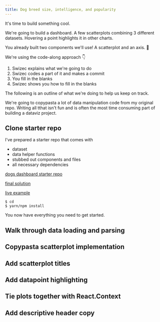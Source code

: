```yaml
---
title: Dog breed size, intelligence, and popularity
---
```


It's time to build something cool.

We're going to build a dashboard. A few scatterplots combining 3 different datasets. Hovering a point highlights it in other charts.

You already built two components we'll use! A scatterplot and an axis. 💪

We're using the code-along approach 👇

1.  Swizec explains what we're going to do
2.  Swizec codes a part of it and makes a commit
3.  You fill in the blanks
4.  Swizec shows you how to fill in the blanks

The following is an outline of what we're doing to help us keep on track.

We're going to copypasta a lot of data manipulation code from my original repo. Writing all tthat isn't fun and is often the most time consuming part of building a dataviz project.

## Clone starter repo

I've prepared a starter repo that comes with

*   dataset
*   data helper functions
*   stubbed out components and files
*   all necessary dependencies

[dogs dashboard starter repo](https://github.com/Swizec/workshop-starter-aug-12)

[final solution](https://github.com/Swizec/dog-size-intelligence-popularity)

[live example](https://build-nsdcysdjya.now.sh)

```
$ cd
$ yarn/npm install
```

You now have everything you need to get started.

## Walk through data loading and parsing

## Copypasta scatterplot implementation

## Add scatterplot titles

## Add datapoint highlighting

## Tie plots together with React.Context

## Add descriptive header copy